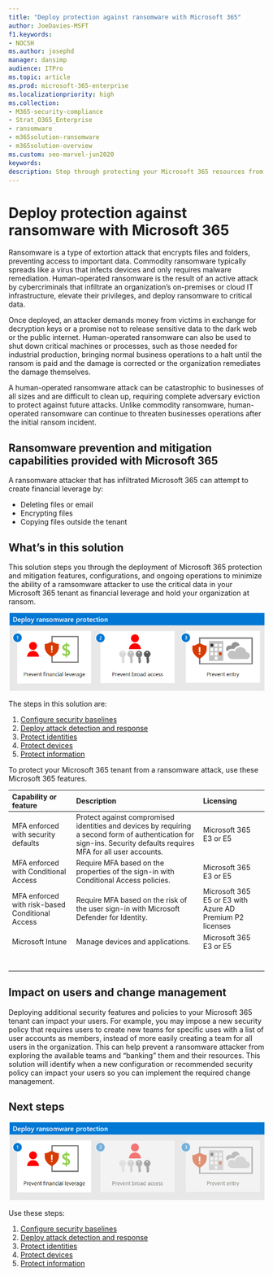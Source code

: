 ```yaml
---
title: "Deploy protection against ransomware with Microsoft 365"
author: JoeDavies-MSFT
f1.keywords:
- NOCSH
ms.author: josephd
manager: dansimp
audience: ITPro
ms.topic: article
ms.prod: microsoft-365-enterprise
ms.localizationpriority: high
ms.collection:
- M365-security-compliance
- Strat_O365_Enterprise
- ransomware
- m365solution-ransomware
- m365solution-overview
ms.custom: seo-marvel-jun2020
keywords: 
description: Step through protecting your Microsoft 365 resources from ransomware attacks.
---
```


# Deploy protection against ransomware with Microsoft 365

Ransomware is a type of extortion attack that encrypts files and folders, preventing access to important data. Commodity ransomware typically spreads like a virus that infects devices and only requires malware remediation. Human-operated ransomware is the result of an active attack by cybercriminals that infiltrate an organization’s on-premises or cloud IT infrastructure, elevate their privileges, and deploy ransomware to critical data.

Once deployed, an attacker demands money from victims in exchange for decryption keys or a promise not to release sensitive data to the dark web or the public internet. Human-operated ransomware can also be used to shut down critical machines or processes, such as those needed for industrial production, bringing normal business operations to a halt until the ransom is paid and the damage is corrected or the organization remediates the damage themselves.

A human-operated ransomware attack can be catastrophic to businesses of all sizes and are difficult to clean up, requiring complete adversary eviction to protect against future attacks. Unlike commodity ransomware, human-operated ransomware can continue to threaten businesses operations after the initial ransom incident.

## Ransomware prevention and mitigation capabilities provided with Microsoft 365

A ransomware attacker that has infiltrated Microsoft 365 can attempt to create financial leverage by:

- Deleting files or email
- Encrypting files
- Copying files outside the tenant


## What’s in this solution

This solution steps you through the deployment of Microsoft 365 protection and mitigation features, configurations, and ongoing operations to minimize the ability of a ramsomware attacker to use the critical data in your Microsoft 365 tenant as financial leverage and hold your organization at ransom.

![The steps to protecting against ransomware with Microsoft 365](../media/protect-against-ransomware-microsoft-365/protect-against-ransomware-microsoft-365-step-grid.png)

The steps in this solution are:

1. [Configure security baselines](protect-against-ransomware-microsoft-365-step1.md)
2. [Deploy attack detection and response](protect-against-ransomware-microsoft-365-step2.md)
3. [Protect identities](protect-against-ransomware-microsoft-365-step3.md)
4. [Protect devices](protect-against-ransomware-microsoft-365-step4.md)
5. [Protect information](protect-against-ransomware-microsoft-365-step5.md)

To protect your Microsoft 365 tenant from a ransomware attack, use these Microsoft 365 features.

| Capability or feature | Description | Licensing |
|:-------|:-----|:-------|
|MFA enforced with security defaults|Protect against compromised identities and devices by requiring a second form of authentication for sign-ins. Security defaults requires MFA for all user accounts.|Microsoft 365 E3 or E5|
|MFA enforced with Conditional Access|Require MFA based on the properties of the sign-in with Conditional Access policies.|Microsoft 365 E3 or E5|
|MFA enforced with risk-based Conditional Access|Require MFA based on the risk of the user sign-in with Microsoft Defender for Identity.|Microsoft 365 E5 or E3 with Azure AD Premium P2 licenses|
|Microsoft Intune|Manage devices and applications.|Microsoft 365 E3 or E5|
|  |  |  |
|  |  |  |
|  |  |  |
|  |  |  |
|  |  |  |
|  |  |  |
||||

## Impact on users and change management

Deploying additional security features and policies to your Microsoft 365 tenant can impact your users. For example, you may impose a new security policy that requires users to create new teams for specific uses with a list of user accounts as members, instead of more easily creating a team for all users in the organization. This can help prevent a ransomware attacker from exploring the available teams and “banking” them and their resources.
This solution will identify when a new configuration or recommended security policy can impact your users so you can implement the required change management.


## Next steps

[![Step 1 for ransomware protection with Microsoft 365](../media/protect-against-ransomware-microsoft-365/protect-against-ransomware-microsoft-365-step1.png)](protect-against-ransomware-microsoft-365-step1.md)

Use these steps:

1. [Configure security baselines](protect-against-ransomware-microsoft-365-step1.md)
2. [Deploy attack detection and response](protect-against-ransomware-microsoft-365-step2.md)
3. [Protect identities](protect-against-ransomware-microsoft-365-step3.md)
4. [Protect devices](protect-against-ransomware-microsoft-365-step4.md)
5. [Protect information](protect-against-ransomware-microsoft-365-step5.md)
